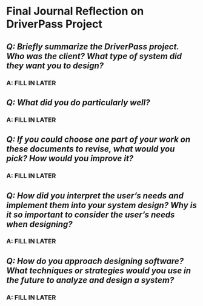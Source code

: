 # Final Journal Reflection on DriverPass Project


## _Q: Briefly summarize the DriverPass project. Who was the client? What type of system did they want you to design?_ ##

### A: FILL IN LATER ###

## _Q: What did you do particularly well?_ ##

### A: FILL IN LATER ###

## _Q: If you could choose one part of your work on these documents to revise, what would you pick? How would you improve it?_ ##

### A: FILL IN LATER ###

## _Q: How did you interpret the user’s needs and implement them into your system design? Why is it so important to consider the user’s needs when designing?_ ##

### A: FILL IN LATER ###

## _Q: How do you approach designing software? What techniques or strategies would you use in the future to analyze and design a system?_ ##

### A: FILL IN LATER ###
